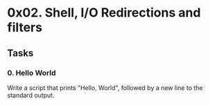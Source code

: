 <h1> 0x02. Shell, I/O Redirections and filters</h1>

<h2>Tasks</h1>

<h3>0. Hello World</h3>
	Write a script that prints "Hello, World", followed by a new line to the standard output.
